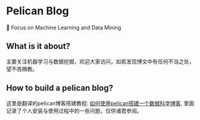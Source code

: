# Pelican Blog
🚀 Focus on Machine Learning and Data Mining

## What is it about?

主要关注机器学习与数据挖掘，欢迎大家访问，如若发现博文中有任何不当之处，望不吝赐教。

## How to build a pelican blog?

这里是翻译的pelican博客搭建教程: [如何使用pelican搭建一个数据科学博客](http://blog.csdn.net/simple_the_best/article/details/52821132),
里面记录了个人安装与使用过程中的一些问题，仅供诸君参阅。
